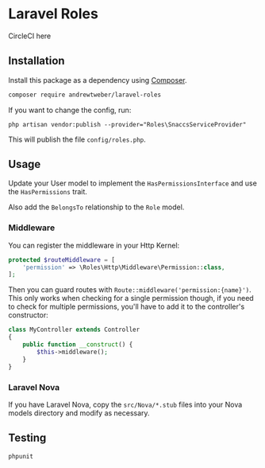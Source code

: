 # Laravel Roles

CircleCI here

## Installation

Install this package as a dependency using [Composer](https://getcomposer.org).

``` bash
composer require andrewtweber/laravel-roles
```

If you want to change the config, run:

```
php artisan vendor:publish --provider="Roles\SnaccsServiceProvider"
```

This will publish the file `config/roles.php`.

## Usage

Update your User model to implement the `HasPermissionsInterface` and use the `HasPermissions` trait.

Also add the `BelongsTo` relationship to the `Role` model.

### Middleware

You can register the middleware in your Http Kernel:

```php
protected $routeMiddleware = [
    'permission' => \Roles\Http\Middleware\Permission::class,
];
```

Then you can guard routes with `Route::middleware('permission:{name}')`. This only works when checking
for a single permission though, if you need to check for multiple permissions, you'll have to add it to the
controller's constructor:

```php
class MyController extends Controller
{
    public function __construct() {
        $this->middleware();
    }
}
```

### Laravel Nova

If you have Laravel Nova, copy the `src/Nova/*.stub` files into your Nova models directory and modify as necessary.

## Testing

```
phpunit
```
